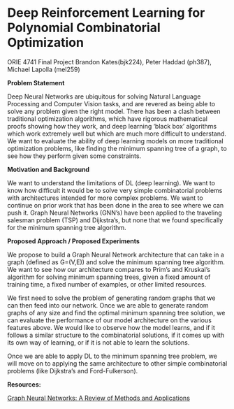 # Deep Reinforcement Learning for Polynomial Combinatorial Optimization
ORIE 4741 Final Project
Brandon Kates(bjk224), Peter Haddad (ph387), Michael Lapolla (mel259)


<p><b>Problem Statement</b></p>
<p>Deep Neural Networks are ubiquitous for solving Natural Language Processing and Computer Vision tasks, and are revered as being able to solve any problem given the right model. There has been a clash between traditional optimization algorithms, which have rigorous mathematical proofs showing how they work, and deep learning ‘black box’ algorithms which work extremely well but which are much more difficult to understand. We want to evaluate the ability of deep learning models on more traditional optimization problems, like finding the minimum spanning tree of a graph, to see how they perform given some constraints.</p>

<p><b>Motivation and Background</b></p>
<p>We want to understand the limitations of DL (deep learning). We want to know how difficult it would be to solve very simple combinatorial problems with architectures intended for more complex problems. We want to continue on prior work that has been done in the area to see where we can push it. Graph Neural Networks (GNN’s) have been applied to the traveling salesman problem (TSP) and Dijkstra’s, but none that we found specifically for the minimum spanning tree algorithm.</p>

<p><b>Proposed Approach / Proposed Experiments</b></p>
<p>We propose to build a Graph Neural Network architecture that can take in a graph (defined as G=(V,E)) and solve the minimum spanning tree algorithm. We want to see how our architecture compares to Prim’s and Kruskal’s algorithm for solving minimum spanning trees, given a fixed amount of training time, a fixed number of examples, or other limited resources.</p>

<p>We first need to solve the problem of generating random graphs that we can then feed into our network. Once we are able to generate random graphs of any size and find the optimal minimum spanning tree solution, we can evaluate the performance of our model architecture on the various features above. We would like to observe how the model learns, and if it follows a similar structure to the combinatorial solutions, if it comes up with its own way of learning, or if it is not able to learn the solutions.</p>

<p>Once we are able to apply DL to the minimum spanning tree problem, we will move on to applying the same architecture to other simple combinatorial problems (like Dijkstra’s and Ford-Fulkerson).</p>


<p><b>Resources:</b></p>

[Graph Neural Networks: A Review of Methods and Applications](https://arxiv.org/pdf/1812.08434.pdf)
